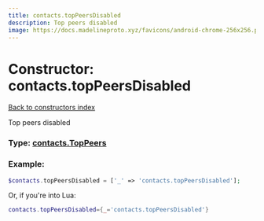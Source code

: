 ```yaml
---
title: contacts.topPeersDisabled
description: Top peers disabled
image: https://docs.madelineproto.xyz/favicons/android-chrome-256x256.png
---
```

# Constructor: contacts.topPeersDisabled  
[Back to constructors index](index.md)



Top peers disabled




### Type: [contacts.TopPeers](../types/contacts.TopPeers.md)


### Example:

```php
$contacts.topPeersDisabled = ['_' => 'contacts.topPeersDisabled'];
```  


Or, if you're into Lua:

```lua
contacts.topPeersDisabled={_='contacts.topPeersDisabled'}

```


